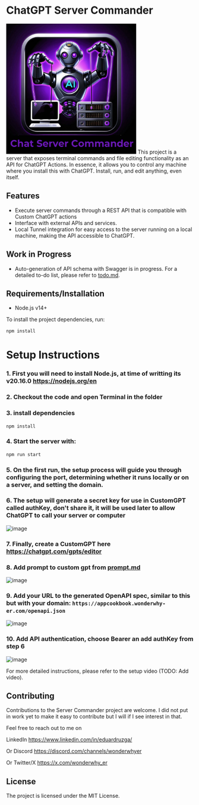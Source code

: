 # ChatGPT Server Commander
<img src="logo4.png" width="350pxp" height="350px"/>
This project is a server that exposes terminal commands and file editing functionality as an API for ChatGPT Actions. In essence, it allows you to control any machine where you install this with ChatGPT. Install, run, and edit anything, even itself.

## Features

- Execute server commands through a REST API that is compatible with Custom ChatGPT actions
- Interface with external APIs and services.
- Local Tunnel integration for easy access to the server running on a local machine, making the API accessible to ChatGPT.

## Work in Progress

- Auto-generation of API schema with Swagger is in progress. For a detailed to-do list, please refer to [todo.md](./todo.md).

## Requirements/Installation

- Node.js v14+

To install the project dependencies, run:

```bash
npm install
```

# Setup Instructions

### 1.  First you will need to install Node.js, at time of writting its v20.16.0 https://nodejs.org/en
### 2.  Checkout the code and open Terminal in the folder
### 3.  install dependencies

```bash
npm install
```

### 4. Start the server with:

```bash
npm run start
```
### 5. On the first run, the setup process will guide you through configuring the port, determining whether it runs locally or on a server, and setting the domain.
### 6. The setup will generate a secret key for use in CustomGPT called authKey, don't share it, it will be used later to allow ChatGPT to call your server or computer

![image](https://github.com/user-attachments/assets/03570d60-3eea-4157-bb5f-785f05fe0ce7)

### 7. Finally, create a CustomGPT here https://chatgpt.com/gpts/editor
### 8. Add prompt to custom gpt from [prompt.md](./prompt.md)

![image](https://github.com/user-attachments/assets/666f50ef-e264-4cd3-ab8a-6d1554b089c1)

### 9. Add your URL to the generated OpenAPI spec, similar to this but with your domain: `https://appcookbook.wonderwhy-er.com/openapi.json`

![image](https://github.com/user-attachments/assets/901a7f31-22b7-42bf-b698-db346a8cb8f1)

### 10. Add API authentication, choose Bearer an add authKey from step 6   

![image](https://github.com/user-attachments/assets/2b41d095-c329-417c-a18e-d83f0a979afb)

For more detailed instructions, please refer to the setup video (TODO: Add video).

## Contributing

Contributions to the Server Commander project are welcome.
I did not put in work yet to make it easy to contribute but I will if I see interest in that.

Feel free to reach out to me on 

LinkedIn https://www.linkedin.com/in/eduardruzga/

Or Discord https://discord.com/channels/wonderwhyer

Or Twitter/X https://x.com/wonderwhy_er

## License

The project is licensed under the MIT License.
